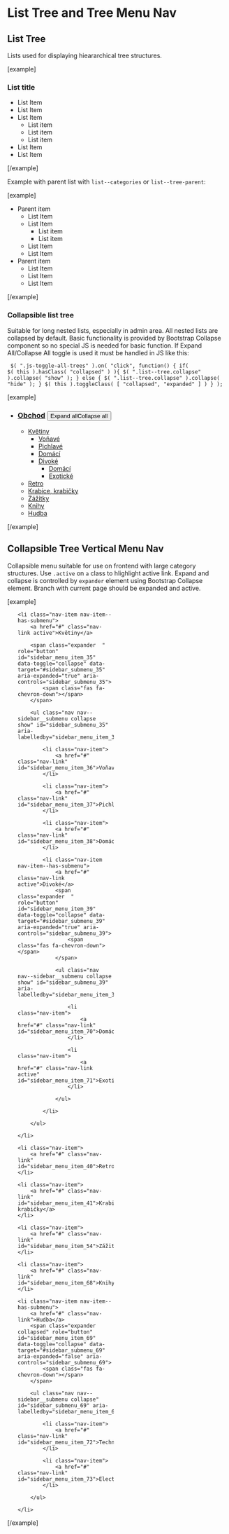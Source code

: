 List Tree and Tree Menu Nav
===========================

## List Tree

Lists used for displaying hieararchical tree structures.

[example]
<h3>List title</h3>
<ul class="list--tree">
	<li class="list__item">List Item</li>
	<li class="list__item">List Item</li>
	<li class="list__item">List Item
		<ul class="list--tree">
			<li class="list__item">List item</li>
			<li class="list__item">List item</li>
			<li class="list__item">List item</li>
		</ul>
	</li>
	<li class="list__item">List Item</li>
	<li class="list__item">List Item</li>
</ul>
[/example]

Example with parent list with <code>list--categories</code> or <code>list--tree-parent</code>:

[example]
<ul class="list--tree-parent">
	<li class="list__item">Parent item
		<ul class="list--tree">
			<li class="list__item">List Item</li>
			<li class="list__item">List Item
				<ul class="list--tree">
					<li class="list__item">List item</li>
					<li class="list__item">List item</li>
				</ul>
			</li>
			<li class="list__item">List Item</li>
			<li class="list__item">List Item</li>
		</ul>
	</li>
	<li class="list__item">Parent item
		<ul class="list--tree">
			<li class="list__item">List Item</li>
			<li class="list__item">List Item</li>
			<li class="list__item">List Item</li>
		</ul>
	</li>
</ul>
[/example]

### Collapsible list tree

Suitable for long nested lists, especially in admin area. All nested lists are collapsed by default. Basic functionality is provided by Bootstrap Collapse component so no special JS is needed for basic function. If Expand All/Collapse All toggle is used it must be handled in JS like this:

<code><pre>
$( ".js-toggle-all-trees" ).on( "click", function() {
	if( $( this ).hasClass( "collapsed" ) ){
		$( ".list--tree.collapse" ).collapse( "show" );
	} else {
		$( ".list--tree.collapse" ).collapse( "hide" );
	}
	$( this ).toggleClass( [ "collapsed", "expanded" ] )
} );
</pre></code>

[example]
<ul class="list--categories">
	<li>
		<h3><a href="#"><span class="fas fa-folder-open"></span> Obchod</a> <button class="btn btn-sm btn-outline-secondary js-toggle-all-trees collapsed"><span class="btn__text--collapsed">Expand all</span><span class="btn__text--expanded">Collapse all</span></button></h3>
		<ul class="list--tree list--tree-collapsible">
			<li>
				<span class="js-collapse-toggle collapsed" data-toggle="collapse" data-target="#tree_5f43c9bfe2323" aria-expanded="false"><span class="js-icon--collapsed"><span class="fas fa-plus"></span></span><span class="js-icon--expanded"><span class="fas fa-minus"></span></span></span>
				<em><span class="fas fa-folder-open"></span></em>
				<a href="#">Květiny</a>
				<ul class="list--tree list--tree-collapsible collapse" id="tree_5f43c9bfe2323" style="">
					<li>
						<em><span class="fas fa-folder-open"></span></em>
						<a href="#">Voňavé</a>
					</li>
					<li>
						<em><span class="fas fa-folder-open"></span></em>
						<a href="#">Pichlavé</a>
					</li>
					<li>
						<em><span class="fas fa-folder-open"></span></em>
						<a href="#">Domácí</a>
					</li>
					<li>
						<span class="js-collapse-toggle collapsed" data-toggle="collapse" data-target="#tree_5f43c9bfe9431" aria-expanded="false"><span class="js-icon--collapsed"><span class="fas fa-plus"></span></span><span class="js-icon--expanded"><span class="fas fa-minus"></span></span></span>
						<em><span class="fas fa-folder-open"></span></em>
						<a href="#">Divoké</a>
						<ul class="list--tree list--tree-collapsible collapse" id="tree_5f43c9bfe9431" style="">
							<li>
								<em><span class="fas fa-folder-open"></span></em>
								<a href="#">Domácí</a>
							</li>
							<li>
								<em><span class="fas fa-folder-open"></span></em>
								<a href="#">Exotické</a>
							</li>
						</ul>
					</li>
				</ul>
			</li>
			<li>
				<em><span class="fas fa-folder-open"></span></em>
				<a href="#">Retro</a>
			</li>
			<li>
				<em><span class="fas fa-folder-open"></span></em>
				<a href="#">Krabice, krabičky</a>
			</li>
			<li>
				<em><span class="fas fa-folder-open"></span></em>
				<a href="#">Zážitky</a>
			</li>
			<li>
				<em><span class="fas fa-folder-open"></span></em>
				<a href="#">Knihy</a>
			</li>
			<li>
				<em><span class="fas fa-folder-open"></span></em>
				<a href="#">Hudba</a>
			</li>
		</ul>
	</li>
</ul>
[/example]

## Collapsible Tree Vertical Menu Nav

Collapsible menu suitable for use on frontend with large category structures. Use <code>.active</code> on <code>a</code> class to hlighlight active link. Expand and collapse is controlled by <code>expander</code> element using Bootstrap Collapse element. Branch with current page should be expanded and active.

[example]
<ul class="nav nav--sidebar" id="sidebar_menu" style="width: 220px;">

	<li class="nav-item nav-item--has-submenu">
		<a href="#" class="nav-link active">Květiny</a>

		<span class="expander  " role="button" id="sidebar_menu_item_35" data-toggle="collapse" data-target="#sidebar_submenu_35" aria-expanded="true" aria-controls="sidebar_submenu_35">
			<span class="fas fa-chevron-down"></span>
		</span>

		<ul class="nav nav--sidebar__submenu collapse show" id="sidebar_submenu_35" aria-labelledby="sidebar_menu_item_35">

			<li class="nav-item">
				<a href="#" class="nav-link" id="sidebar_menu_item_36">Voňavé</a>
			</li>

			<li class="nav-item">
				<a href="#" class="nav-link" id="sidebar_menu_item_37">Pichlavé</a>
			</li>

			<li class="nav-item">
				<a href="#" class="nav-link" id="sidebar_menu_item_38">Domácí</a>
			</li>

			<li class="nav-item nav-item--has-submenu">
				<a href="#" class="nav-link active">Divoké</a>
				<span class="expander  " role="button" id="sidebar_menu_item_39" data-toggle="collapse" data-target="#sidebar_submenu_39" aria-expanded="true" aria-controls="sidebar_submenu_39">
					<span class="fas fa-chevron-down"></span>
				</span>

				<ul class="nav nav--sidebar__submenu collapse show" id="sidebar_submenu_39" aria-labelledby="sidebar_menu_item_39">

					<li class="nav-item">
						<a href="#" class="nav-link" id="sidebar_menu_item_70">Domácí</a>
					</li>

					<li class="nav-item">
						<a href="#" class="nav-link active" id="sidebar_menu_item_71">Exotické</a>
					</li>

				</ul>

			</li>

		</ul>

	</li>

	<li class="nav-item">
		<a href="#" class="nav-link" id="sidebar_menu_item_40">Retro</a>
	</li>

	<li class="nav-item">
		<a href="#" class="nav-link" id="sidebar_menu_item_41">Krabice, krabičky</a>
	</li>

	<li class="nav-item">
		<a href="#" class="nav-link" id="sidebar_menu_item_54">Zážitky</a>
	</li>

	<li class="nav-item">
		<a href="#" class="nav-link" id="sidebar_menu_item_68">Knihy</a>
	</li>

	<li class="nav-item nav-item--has-submenu">
		<a href="#" class="nav-link">Hudba</a>
		<span class="expander  collapsed" role="button" id="sidebar_menu_item_69" data-toggle="collapse" data-target="#sidebar_submenu_69" aria-expanded="false" aria-controls="sidebar_submenu_69">
			<span class="fas fa-chevron-down"></span>
		</span>

		<ul class="nav nav--sidebar__submenu collapse" id="sidebar_submenu_69" aria-labelledby="sidebar_menu_item_69">

			<li class="nav-item">
				<a href="#" class="nav-link" id="sidebar_menu_item_72">Techno</a>
			</li>

			<li class="nav-item">
				<a href="#" class="nav-link" id="sidebar_menu_item_73">Electro</a>
			</li>

		</ul>

	</li>

</ul>
[/example]
